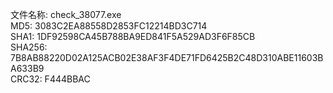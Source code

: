 文件名称: check_38077.exe<br>
MD5: 3083C2EA88558D2853FC12214BD3C714<br>
SHA1: 1DF92598CA45B788BA9ED841F5A529AD3F6F85CB<br>
SHA256: 7B8AB88220D02A125ACB02E38AF3F4DE71FD6425B2C48D310ABE11603BA633B9<br>
CRC32: F444BBAC
